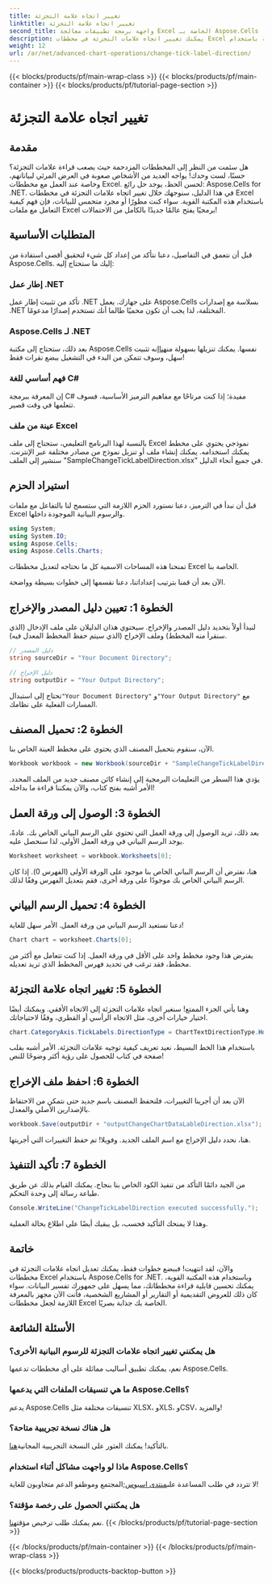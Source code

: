 ```yaml
---
title: تغيير اتجاه علامة التجزئة
linktitle: تغيير اتجاه علامة التجزئة
second_title: واجهة برمجة تطبيقات معالجة Excel الخاصة بـ Aspose.Cells .NET
description: يمكنك تغيير اتجاه علامات التجزئة في مخططات Excel بسرعة باستخدام Aspose.Cells for .NET. اتبع هذا الدليل لتنفيذ سلس.
weight: 12
url: /ar/net/advanced-chart-operations/change-tick-label-direction/
---
```


{{< blocks/products/pf/main-wrap-class >}}
{{< blocks/products/pf/main-container >}}
{{< blocks/products/pf/tutorial-page-section >}}

# تغيير اتجاه علامة التجزئة

## مقدمة

هل سئمت من النظر إلى المخططات المزدحمة حيث يصعب قراءة علامات التجزئة؟ حسنًا، لست وحدك! يواجه العديد من الأشخاص صعوبة في العرض المرئي لبياناتهم، وخاصة عند العمل مع مخططات Excel. لحسن الحظ، يوجد حل رائع: Aspose.Cells for .NET. في هذا الدليل، سنوجهك خلال تغيير اتجاه علامات التجزئة في مخططات Excel باستخدام هذه المكتبة القوية. سواء كنت مطورًا أو مجرد متحمس للبيانات، فإن فهم كيفية التعامل مع ملفات Excel برمجيًا يفتح عالمًا جديدًا بالكامل من الاحتمالات!

## المتطلبات الأساسية

قبل أن نتعمق في التفاصيل، دعنا نتأكد من إعداد كل شيء لتحقيق أقصى استفادة من Aspose.Cells. إليك ما ستحتاج إليه:

### إطار عمل .NET

تأكد من تثبيت إطار عمل .NET على جهازك. يعمل Aspose.Cells بسلاسة مع إصدارات .NET المختلفة، لذا يجب أن تكون محميًا طالما أنك تستخدم إصدارًا مدعومًا.

### Aspose.Cells لـ .NET

بعد ذلك، ستحتاج إلى مكتبة Aspose.Cells نفسها. يمكنك تنزيلها بسهولة من[هنا](https://releases.aspose.com/cells/net/)إنه تثبيت سهل، وسوف تتمكن من البدء في التشغيل ببضع نقرات فقط!

### فهم أساسي للغة C#

إن المعرفة ببرمجة C# مفيدة؛ إذا كنت مرتاحًا مع مفاهيم الترميز الأساسية، فسوف تتعلمها في وقت قصير. 

### عينة من ملف Excel

بالنسبة لهذا البرنامج التعليمي، ستحتاج إلى ملف Excel نموذجي يحتوي على مخطط يمكنك استخدامه. يمكنك إنشاء ملف أو تنزيل نموذج من مصادر مختلفة عبر الإنترنت. سنشير إلى الملف "SampleChangeTickLabelDirection.xlsx" في جميع أنحاء الدليل.

## استيراد الحزم

قبل أن نبدأ في الترميز، دعنا نستورد الحزم اللازمة التي ستسمح لنا بالتفاعل مع ملفات Excel والرسوم البيانية الموجودة داخلها.

```csharp
using System;
using System.IO;
using Aspose.Cells;
using Aspose.Cells.Charts;
```

تمنحنا هذه المساحات الاسمية كل ما نحتاجه لتعديل مخططات Excel الخاصة بنا. 

الآن بعد أن قمنا بترتيب إعداداتنا، دعنا نقسمها إلى خطوات بسيطة وواضحة.

## الخطوة 1: تعيين دليل المصدر والإخراج

لنبدأ أولاً بتحديد دليل المصدر والإخراج. سيحتوي هذان الدليلان على ملف الإدخال (الذي سنقرأ منه المخطط) وملف الإخراج (الذي سيتم حفظ المخطط المعدل فيه).

```csharp
// دليل المصدر
string sourceDir = "Your Document Directory";

// دليل الإخراج
string outputDir = "Your Output Directory";
```

 تحتاج إلى استبدال`"Your Document Directory"` و`"Your Output Directory"` مع المسارات الفعلية على نظامك. 

## الخطوة 2: تحميل المصنف

الآن، سنقوم بتحميل المصنف الذي يحتوي على مخطط العينة الخاص بنا. 

```csharp
Workbook workbook = new Workbook(sourceDir + "SampleChangeTickLabelDirection.xlsx");
```

يؤدي هذا السطر من التعليمات البرمجية إلى إنشاء كائن مصنف جديد من الملف المحدد. الأمر أشبه بفتح كتاب، والآن يمكننا قراءة ما بداخله!

## الخطوة 3: الوصول إلى ورقة العمل

بعد ذلك، تريد الوصول إلى ورقة العمل التي تحتوي على الرسم البياني الخاص بك. عادةً، يوجد الرسم البياني في ورقة العمل الأولى، لذا سنحصل عليه.

```csharp
Worksheet worksheet = workbook.Worksheets[0];
```

هنا، نفترض أن الرسم البياني الخاص بنا موجود على الورقة الأولى (الفهرس 0). إذا كان الرسم البياني الخاص بك موجودًا على ورقة أخرى، فقم بتعديل الفهرس وفقًا لذلك. 

## الخطوة 4: تحميل الرسم البياني

دعنا نستعيد الرسم البياني من ورقة العمل. الأمر سهل للغاية!

```csharp
Chart chart = worksheet.Charts[0];
```

يفترض هذا وجود مخطط واحد على الأقل في ورقة العمل. إذا كنت تتعامل مع أكثر من مخطط، فقد ترغب في تحديد فهرس المخطط الذي تريد تعديله.

## الخطوة 5: تغيير اتجاه علامة التجزئة

وهنا يأتي الجزء الممتع! سنغير اتجاه علامات التجزئة إلى الاتجاه الأفقي. ويمكنك أيضًا اختيار خيارات أخرى، مثل الاتجاه الرأسي أو القطري، وفقًا لاحتياجاتك.

```csharp
chart.CategoryAxis.TickLabels.DirectionType = ChartTextDirectionType.Horizontal;
```

باستخدام هذا الخط البسيط، نعيد تعريف كيفية توجيه علامات التجزئة. الأمر أشبه بقلب صفحة في كتاب للحصول على رؤية أكثر وضوحًا للنص!

## الخطوة 6: احفظ ملف الإخراج

الآن بعد أن أجرينا التغييرات، فلنحفظ المصنف باسم جديد حتى نتمكن من الاحتفاظ بالإصدارين الأصلي والمعدل.

```csharp
workbook.Save(outputDir + "outputChangeChartDataLableDirection.xlsx");
```

هنا، نحدد دليل الإخراج مع اسم الملف الجديد. وفويلا! تم حفظ التغييرات التي أجريتها.

## الخطوة 7: تأكيد التنفيذ

من الجيد دائمًا التأكد من تنفيذ الكود الخاص بنا بنجاح. يمكنك القيام بذلك عن طريق طباعة رسالة إلى وحدة التحكم.

```csharp
Console.WriteLine("ChangeTickLabelDirection executed successfully.");
```

وهذا لا يمنحك التأكيد فحسب، بل يبقيك أيضًا على اطلاع بحالة العملية. 

## خاتمة

والآن، لقد انتهيت! فببضع خطوات فقط، يمكنك تعديل اتجاه علامات التجزئة في مخططات Excel باستخدام Aspose.Cells for .NET. وباستخدام هذه المكتبة القوية، يمكنك تحسين قابلية قراءة مخططاتك، مما يسهل على جمهورك تفسير البيانات. سواء كان ذلك للعروض التقديمية أو التقارير أو المشاريع الشخصية، فأنت الآن مجهز بالمعرفة اللازمة لجعل مخططات Excel الخاصة بك جذابة بصريًا.

## الأسئلة الشائعة

### هل يمكنني تغيير اتجاه علامات التجزئة للرسوم البيانية الأخرى؟  
نعم، يمكنك تطبيق أساليب مماثلة على أي مخططات تدعمها Aspose.Cells.

### ما هي تنسيقات الملفات التي يدعمها Aspose.Cells؟  
يدعم Aspose.Cells تنسيقات مختلفة مثل XLSX، وXLS، وCSV، والمزيد!

### هل هناك نسخة تجريبية متاحة؟  
 بالتأكيد! يمكنك العثور على النسخة التجريبية المجانية[هنا](https://releases.aspose.com/).

### ماذا لو واجهت مشاكل أثناء استخدام Aspose.Cells؟  
 لا تتردد في طلب المساعدة على[منتدى اسبوس](https://forum.aspose.com/c/cells/9);المجتمع وموظفو الدعم متجاوبون للغاية!

### هل يمكنني الحصول على رخصة مؤقتة؟  
 نعم يمكنك طلب ترخيص مؤقت[هنا](https://purchase.aspose.com/temporary-license/).
{{< /blocks/products/pf/tutorial-page-section >}}

{{< /blocks/products/pf/main-container >}}
{{< /blocks/products/pf/main-wrap-class >}}

{{< blocks/products/products-backtop-button >}}
